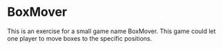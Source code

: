 # BoxMover
This is an exercise for a small game name BoxMover.
This game could let one player to move boxes to the specific positions.
